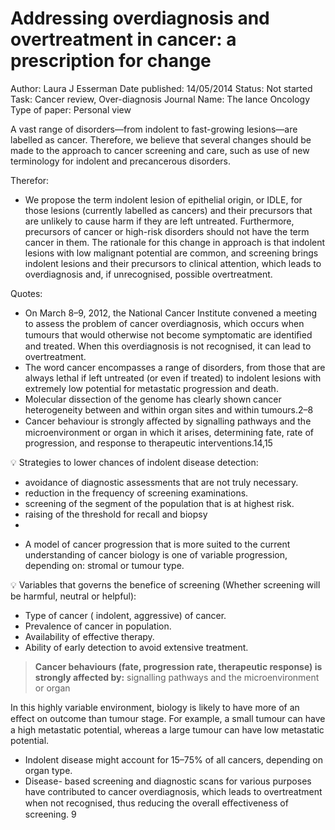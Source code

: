 # Addressing overdiagnosis and overtreatment in cancer: a prescription for change

Author: Laura J Esserman
Date published: 14/05/2014
Status: Not started
Task: Cancer review, Over-diagnosis
Journal Name: The lance Oncology
Type of paper: Personal view

A vast range of disorders—from indolent to fast-growing lesions—are labelled as cancer. Therefore, we believe that several changes should be made to the approach to cancer screening and care, such as use of new terminology for indolent and precancerous disorders.

Therefor: 

- We propose the term indolent lesion of epithelial origin, or IDLE, for those lesions (currently labelled as cancers) and their precursors that are unlikely to cause harm if they are left untreated. Furthermore, precursors of cancer or high-risk disorders should not have the term cancer in them. The rationale for this change in approach is that indolent lesions with low malignant potential are common, and screening brings indolent lesions and their precursors to clinical attention, which leads to overdiagnosis and, if unrecognised, possible overtreatment.

Quotes:

- On March 8–9, 2012, the National Cancer Institute convened a meeting to assess the problem of cancer overdiagnosis, which occurs when tumours that would otherwise not become symptomatic are identiﬁed and treated. When this overdiagnosis is not recognised, it can
lead to overtreatment.
- The word cancer encompasses a range of disorders, from those that are always lethal if left untreated (or even if treated) to indolent lesions with extremely low potential for metastatic progression and death.
- Molecular dissection of the genome has clearly shown cancer heterogeneity between and within organ sites and within tumours.2–8
- Cancer behaviour is strongly aﬀected by signalling pathways and the microenvironment or organ in which it arises, determining fate, rate of progression, and response to therapeutic interventions.14,15

<aside>
💡 Strategies to lower chances of indolent disease detection:

- avoidance of diagnostic assessments that are not truly necessary.
- reduction in the frequency of screening examinations.
- screening of the segment of the population that is at highest risk.
- raising of the threshold for recall and biopsy
- 
</aside>

- A model of cancer progression that is more suited to the current understanding of cancer biology is one of variable progression, depending on: stromal or tumour type.

<aside>
💡 Variables that governs the benefice of screening (Whether screening will be harmful, neutral or helpful):

- Type of cancer ( indolent, aggressive) of cancer.
- Prevalence of cancer in population.
- Availability of effective therapy.
- Ability of early detection to avoid extensive treatment.
</aside>

> **Cancer behaviours (fate, progression rate, therapeutic response) is strongly affected by:**  signalling pathways and the microenvironment or organ

In this highly variable environment, biology is likely to have more of an eﬀect on outcome than tumour stage. For example, a small tumour can have a high metastatic potential, whereas a large tumour can have low metastatic potential.
> 

- Indolent disease might account for 15–75% of all cancers, depending on organ type.
- Disease- based screening and diagnostic scans for various purposes have contributed to cancer overdiagnosis, which leads to overtreatment when not recognised, thus reducing the overall eﬀectiveness of screening. 9